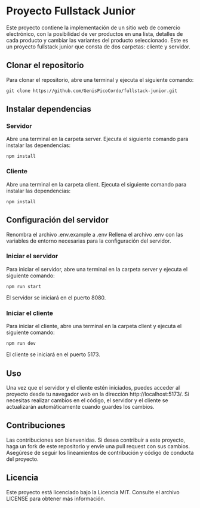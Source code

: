 # Proyecto Fullstack Junior

Este proyecto contiene la implementación de un sitio web de comercio electrónico, con la posibilidad de ver productos en una lista, detalles de cada producto y cambiar las variantes del producto seleccionado.
Este es un proyecto fullstack junior que consta de dos carpetas: cliente y servidor.

## Clonar el repositorio

Para clonar el repositorio, abre una terminal y ejecuta el siguiente comando:

```
git clone https://github.com/GenisPicoCordo/fullstack-junior.git
```

## Instalar dependencias

### Servidor

Abre una terminal en la carpeta server.
Ejecuta el siguiente comando para instalar las dependencias:

```
npm install
```

### Cliente

Abre una terminal en la carpeta client.
Ejecuta el siguiente comando para instalar las dependencias:

```
npm install
```


## Configuración del servidor

Renombra el archivo .env.example a .env
Rellena el archivo .env con las variables de entorno necesarias para la configuración del servidor.

### Iniciar el servidor

Para iniciar el servidor, abre una terminal en la carpeta server y ejecuta el siguiente comando:

```
npm run start
```

El servidor se iniciará en el puerto 8080.


### Iniciar el cliente

Para iniciar el cliente, abre una terminal en la carpeta client y ejecuta el siguiente comando:

```
npm run dev
```

El cliente se iniciará en el puerto 5173.

## Uso

Una vez que el servidor y el cliente estén iniciados, puedes acceder al proyecto desde tu navegador web en la dirección http://localhost:5173/. Si necesitas realizar cambios en el código, el servidor y el cliente se actualizarán automáticamente cuando guardes los cambios.

## Contribuciones

Las contribuciones son bienvenidas. Si desea contribuir a este proyecto, haga un fork de este repositorio y envíe una pull request con sus cambios. Asegúrese de seguir los lineamientos de contribución y código de conducta del proyecto.

## Licencia

Este proyecto está licenciado bajo la Licencia MIT. Consulte el archivo LICENSE para obtener más información.
